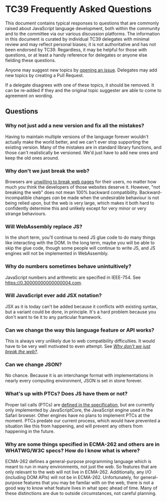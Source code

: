 # TC39 Frequently Asked Questions

This document contains typical responses to questions that are commonly raised about JavaScript language development, both within the community and to the committee via our various discussion platforms. The information in this document is curated by individual TC39 delegates with minimal review and may reflect personal biases; it is not authoritative and has not been endorsed by TC39. Regardless, it may be helpful for those with questions, or at least a handy reference for delegates or anyone else fielding these questions.

Anyone may suggest new topics by [opening an issue](https://github.com/tc39/faq/issues/new). Delegates may add new topics by creating a Pull Request.

If a delegate disagrees with one of these topics, it should be removed. It can be re-added if they and the original topic suggester are able to come to agreement on wording.

## Questions

### Why not just add a new version and fix all the mistakes?

Having to maintain multiple versions of the language forever wouldn't actually make the world better, and we can't ever stop supporting the existing version. Many of the mistakes are in standard library functions, and those can't realistically be versioned. We'd just have to add new ones and keep the old ones around.

### Why don't we just break the web?

Browsers are [unwilling to break web pages](https://developer.chrome.com/blog/smooshgate/#why-dont-we-just-keep-the-existing-name-and-break-the-web) for their users, no matter how much you think the developers of those websites deserve it. However, "not breaking the web" does not mean 100% backward compatibility. Backward-incompatible changes *can* be made when the undesirable behaviour is not being relied upon, but the web is very large, which makes it both hard to confidently determine this and unlikely except for very minor or very strange behaviours.

### Will WebAssembly replace JS?

In the short term, you'll continue to need JS glue code to do many things like interacting with the DOM. In the long term, maybe you will be able to skip the glue code, though some people will continue to write JS, and JS engines will not be implemented in WebAssembly.

### Why do numbers sometimes behave unintuitively?

JavaScript numbers and arithmetic are specified in IEEE-754. See <https://0.30000000000000004.com>.

### Will JavaScript ever add JSX notation?

JSX as it is today can't be added because it conflicts with existing syntax, but a variant could be done, in principle. It's a hard problem because you don't want to tie it to any particular framework.

### Can we change the way this language feature or API works?

This is always very unlikely due to web compatibility difficulties. It would have to be very well motivated to even attempt. See [*Why don't we just break the web?*](#why-dont-we-just-break-the-web).

### Can we change JSON?

No chance. Because it is an interchange format with implementations in nearly every computing environment, JSON is set in stone forever.

### What's up with PTCs? Does JS have them or not?

Proper tail calls (PTCs) are [defined in the specification](https://tc39.es/ecma262/multipage/ecmascript-language-functions-and-classes.html#sec-preparefortailcall), but are currently only implemented by JavaScriptCore, the JavaScript engine used in the Safari browser. Other engines have no plans to implement PTCs at the moment. PTCs predate our current process, which would have prevented a situation like this from happening, and will prevent any others from happening in the future.

### Why are some things specified in ECMA-262 and others are in WHATWG/W3C specs? How do I know what is where?

ECMA-262 defines a general-purpose programming language which is meant to run in many environments, not just the web. So features that are only relevant to the web will not live in ECMA-262. Additionally, any I/O (including DOM APIs) will not be in ECMA-262. Unfortunately, for general-purpose features that you may be familar with on the web, there is not a good way to know what feature lives in what spec ahead of time. Many of these distinctions are due to outside circumstances, not careful planning.
